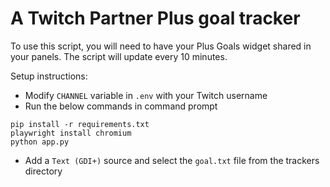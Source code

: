 # A Twitch Partner Plus goal tracker
To use this script, you will need to have your Plus Goals widget shared in your panels. The script will update every 10 minutes.

Setup instructions:
- Modify `CHANNEL` variable in `.env` with your Twitch username
- Run the below commands in command prompt
```
pip install -r requirements.txt
playwright install chromium
python app.py
```
- Add a `Text (GDI+)` source and select the `goal.txt` file from the trackers directory
